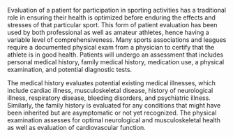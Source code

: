 Evaluation of a patient for participation in sporting activities has a traditional role in ensuring their health is optimized before enduring the effects and stresses of that particular sport. This form of patient evaluation has been used by both professional as well as amateur athletes, hence having a variable level of comprehensiveness. Many sports associations and leagues require a documented physical exam from a physician to certify that the athlete is in good health. Patients will undergo an assessment that includes personal medical history, family medical history, medication use, a physical examination, and potential diagnostic tests.

The medical history evaluates potential existing medical illnesses, which include cardiac illness, musculoskeletal disease, history of neurological illness, respiratory disease, bleeding disorders, and psychiatric illness. Similarly, the family history is evaluated for any conditions that might have been inherited but are asymptomatic or not yet recognized. The physical examination assesses for optimal neurological and musculoskeletal health as well as evaluation of cardiovascular function.